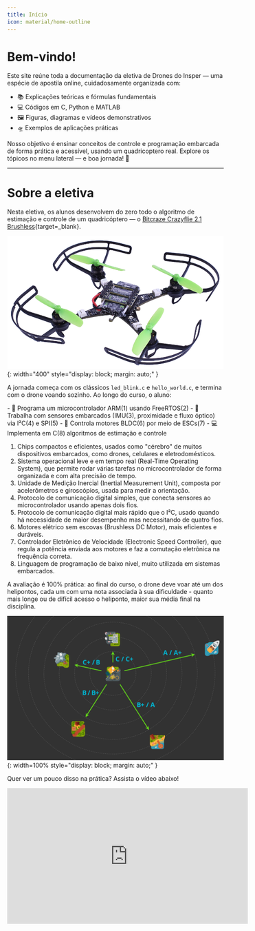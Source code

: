 ```yaml
---
title: Início
icon: material/home-outline
---
```


# Bem-vindo!

Este site reúne toda a documentação da eletiva de Drones do Insper — uma espécie de apostila online, cuidadosamente organizada com:

- 📚 Explicações teóricas e fórmulas fundamentais
- 💻 Códigos em C, Python e MATLAB
- 🖼️ Figuras, diagramas e vídeos demonstrativos
- 🛸 Exemplos de aplicações práticas

Nosso objetivo é ensinar conceitos de controle e programação embarcada de forma prática e acessível, usando um quadricoptero real. Explore os tópicos no menu lateral — e boa jornada! 🚀

---

# Sobre a eletiva

Nesta eletiva, os alunos desenvolvem do zero todo o algoritmo de estimação e controle de um quadricóptero — o [Bitcraze Crazyflie 2.1 Brushless](https://www.bitcraze.io/products/crazyflie-2-1-brushless/){target=_blank}.

![Crazyflie](images/crazyflie.png){: width="400" style="display: block; margin: auto;" }

A jornada começa com os clássicos `led_blink.c` e `hello_world.c`, e termina com o drone voando sozinho. Ao longo do curso, o aluno:

<div class="annotate" markdown>
- 🧠 Programa um microcontrolador ARM(1) usando FreeRTOS(2)
- 📡 Trabalha com sensores embarcados (IMU(3), proximidade e fluxo óptico) via I²C(4) e SPI(5)
- 🔧 Controla motores BLDC(6) por meio de ESCs(7)
- 💻 Implementa em C(8) algoritmos de estimação e controle
</div>

1. Chips compactos e eficientes, usados como "cérebro" de muitos dispositivos embarcados, como drones, celulares e eletrodomésticos.
2. Sistema operacional leve e em tempo real (Real-Time Operating System), que permite rodar várias tarefas no microcontrolador de forma organizada e com alta precisão de tempo.
3. Unidade de Medição Inercial (Inertial Measurement Unit), composta por acelerômetros e giroscópios, usada para medir a orientação.
4. Protocolo de comunicação digital simples, que conecta sensores ao microcontrolador usando apenas dois fios.
5. Protocolo de comunicação digital mais rápido que o I²C, usado quando há necessidade de maior desempenho mas necessitando de quatro fios.
6. Motores elétrico sem escovas (Brushless DC Motor), mais eficientes e duráveis.
7. Controlador Eletrônico de Velocidade (Electronic Speed Controller), que regula a potência enviada aos motores e faz a comutação eletrônica na frequência correta.
8. Linguagem de programação de baixo nível, muito utilizada em sistemas embarcados.

A avaliação é 100% prática: ao final do curso, o drone deve voar até um dos helipontos, cada um com uma nota associada à sua dificuldade - quanto mais longe ou de difícil acesso o heliponto, maior sua média final na disciplina.

![Alvos](images/alvos.svg){: width=100% style="display: block; margin: auto;" }

Quer ver um pouco disso na prática? Assista o vídeo abaixo!

<div align="center">
  <iframe width="560" height="315" 
          src="https://www.youtube.com/embed/BWKetwaHiyc?si=Z6z0i3ECyBbCU5V8" 
          frameborder="0" 
          allowfullscreen>
  </iframe>
</div>
